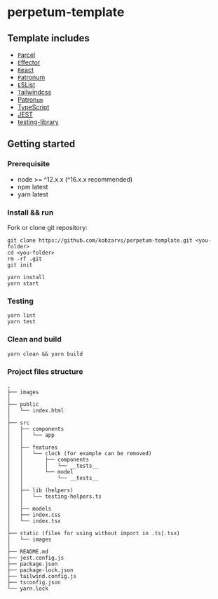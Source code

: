 # perpetum-template

## Template includes

- [`P`arcel](https://parceljs.org/)
- [`E`ffector](https://effector.dev/)
- [`R`eact](https://ru.reactjs.org/)
- [`P`atronum](https://github.com/effector/patronum)
- [`E`SList](https://eslint.org/)
- [`T`ailwindcss](https://tailwindcss.com/)
- [Patron`um`](https://github.com/effector/patronum)
- [TypeScript](https://www.typescriptlang.org/)
- [JEST](https://jestjs.io/ru/)
- [testing-library](https://testing-library.com/)

## Getting started

### Prerequisite

- node >= ^12.x.x (^16.x.x recommended)
- npm latest
- yarn latest

### Install && run

Fork or clone git repository:

```shell
git clone https://github.com/kobzarvs/perpetum-template.git <you-folder>
cd <you-folder>
rm -rf .git
git init

yarn install
yarn start
```

### Testing

```shell
yarn lint
yarn test
```

### Clean and build

```shell
yarn clean && yarn build
```

### Project files structure

```text
.
├── images
│
├── public
│   └── index.html
│
├── src
│   ├── components
│   │   └── app
│   │
│   ├── features
│   │   └── clock (for example can be removed)
│   │       ├── components
│   │       │   └── __tests__
│   │       └── model
│   │           └── __tests__
│   │
│   ├── lib (helpers)
│   │   └── testing-helpers.ts
│   │
│   ├── models
│   ├── index.css
│   └── index.tsx
│
├── static (files for using without import in .ts|.tsx)
│   └── images
│
├── README.md
├── jest.config.js
├── package.json
├── package-lock.json
├── tailwind.config.js
├── tsconfig.json
└── yarn.lock
```
